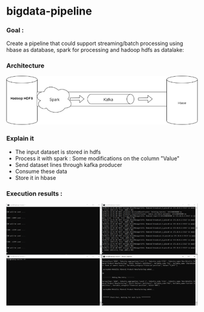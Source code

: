 # bigdata-pipeline

### Goal :
Create a pipeline that could support streaming/batch processing using hbase as database, spark for processing and hadoop hdfs as datalake:

### Architecture


<img src="https://github.com/rihemebh/bigdata-pipeline/blob/main/bigdata1.png" /> 


### Explain it
- The input dataset is stored in hdfs 
- Process it with spark : Some modifications on the column "Value"
- Send dataset lines through kafka producer 
- Consume these data
- Store it in hbase


### Execution results : 


<img src="https://github.com/rihemebh/bigdata-pipeline/blob/main/exec.png" /> 
